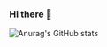 ### Hi there 👋
![Anurag's GitHub stats](https://github-readme-stats.vercel.app/api?username=ventsislavantov&show_icons=true&theme=radical)


